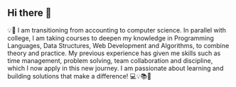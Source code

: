 ## Hi there 👋

💡🚀 I am transitioning from accounting to computer science. In parallel with college, I am taking courses to deepen my knowledge in Programming Languages, Data Structures, Web Development and Algorithms, to combine theory and practice.
My previous experience has given me skills such as time management, problem solving, team collaboration and discipline, which I now apply in this new journey. I am passionate about learning and building solutions that make a difference! 💻💡📚💬


